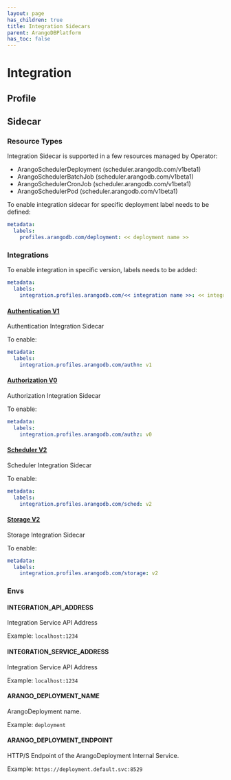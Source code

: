 ```yaml
---
layout: page
has_children: true
title: Integration Sidecars
parent: ArangoDBPlatform
has_toc: false
---
```


# Integration 

## Profile

## Sidecar

### Resource Types

Integration Sidecar is supported in a few resources managed by Operator:

- ArangoSchedulerDeployment (scheduler.arangodb.com/v1beta1)
- ArangoSchedulerBatchJob (scheduler.arangodb.com/v1beta1)
- ArangoSchedulerCronJob (scheduler.arangodb.com/v1beta1)
- ArangoSchedulerPod (scheduler.arangodb.com/v1beta1)

To enable integration sidecar for specific deployment label needs to be defined:

```yaml
metadata:
  labels:
    profiles.arangodb.com/deployment: << deployment name >>
```

### Integrations

To enable integration in specific version, labels needs to be added:

```yaml
metadata:
  labels:
    integration.profiles.arangodb.com/<< integration name >>: << integration version >>
```

#### [Authentication V1](/docs/integration/authentication.v1.md)

Authentication Integration Sidecar

To enable:

```yaml
metadata:
  labels:
    integration.profiles.arangodb.com/authn: v1
```

#### [Authorization V0](/docs/integration/authorization.v0.md)

Authorization Integration Sidecar

To enable:

```yaml
metadata:
  labels:
    integration.profiles.arangodb.com/authz: v0
```

#### [Scheduler V2](/docs/integration/scheduler.v2.md)

Scheduler Integration Sidecar

To enable:

```yaml
metadata:
  labels:
    integration.profiles.arangodb.com/sched: v2
```

#### [Storage V2](/docs/integration/storage.v2.md)

Storage Integration Sidecar

To enable:

```yaml
metadata:
  labels:
    integration.profiles.arangodb.com/storage: v2
```

### Envs

#### INTEGRATION_API_ADDRESS

Integration Service API Address

Example: `localhost:1234`

#### INTEGRATION_SERVICE_ADDRESS

Integration Service API Address

Example: `localhost:1234`

#### ARANGO_DEPLOYMENT_NAME

ArangoDeployment name.

Example: `deployment`

#### ARANGO_DEPLOYMENT_ENDPOINT

HTTP/S Endpoint of the ArangoDeployment Internal Service.

Example: `https://deployment.default.svc:8529`